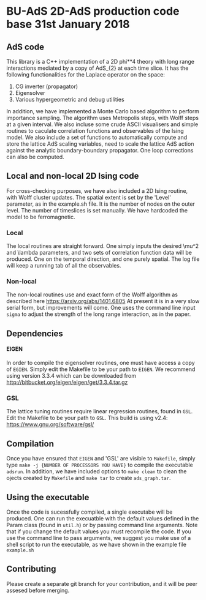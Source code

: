 # BU-AdS 2D-AdS production code base                    31st January 2018

## AdS code

This library is a C++ implementation of a 2D phi**4 theory with long range
interactions mediated by a copy of AdS_{2} at each time slice. It has
the following functionalities for the Laplace operator on the space:

1. CG inverter (propagator)
2. Eigensolver
3. Various hypergeometric and debug utilities

In addition, we have implemented a Monte Carlo based algorithm to perform
importance sampling. The algorithm uses Metropolis steps, with Wolff
steps at a given interval. We also incluse some crude ASCII visualisers
and simple routines to caculate correlation functions and observables
of the Ising model. We also include a set of functions to automatically
compute and store the lattice AdS scaling variables, need to scale the
lattice AdS action against the analytic boundary-boundary propagator.
One loop corrections can also be computed.

## Local and non-local 2D Ising code

For cross-checking purposes, we have also included a 2D Ising
routine, with Wolff cluster updates. The spatial extent is set by
the 'Level' parameter, as in the example.sh file. It is the number of
nodes on the outer level. The number of timeslices is set manually.
We have hardcoded the model to be ferromagnetic.

### Local

The local routines are straight forward. One simply inputs the desired
\mu^2 and \lambda parameters, and two sets of correlation function
data will be produced. One on the temporal direction, and one purely
spatial. The log file will keep a running tab of all the observables.

### Non-local

The non-local routines use and exact form of the Wolff algorithm as
described here https://arxiv.org/abs/1401.6805 At present it is in
a very slow serial form, but improvements will come. One uses the
command line input `sigma` to adjust the strength of the long range
interaction, as in the paper.

## Dependencies

#### EIGEN

In order to compile the eigensolver routines, one must have access a copy
of `EGIEN`. Simply edit the Makefile to be your path to `EIGEN`. We
recommend using version 3.3.4 which can be downloaded from
http://bitbucket.org/eigen/eigen/get/3.3.4.tar.gz

### GSL
The lattice tuning routines require linear regression routines, found
in `GSL`. Edit the Makefile to be your path to `GSL`. This build is
using v2.4: https://www.gnu.org/software/gsl/

## Compilation

Once you have ensured that `EIGEN` and 'GSL' are visible to `Makefile`,
simply type `make -j {NUMBER OF PROCESSORS YOU HAVE}` to compile the
executable `adsrun`. In addition, we have included options to
`make clean` to clean the ojects created by `Makefile` and `make tar`
to create `ads_graph.tar`.

## Using the executable

Once the code is sucessfully compiled, a single executabe will be produced.
One can run the execuatble with the default values defined in the Param 
class (found in `util.h`) or by passing command line arguments. Note that 
if you change the default values you must recompile the code. If you use 
the command line to pass arguments, we suggest you make use of a shell 
script to run the executable, as we have shown in the example file 
`example.sh`

## Contributing

Please create a separate git branch for your contribution, and it will be
peer assesed before merging.

